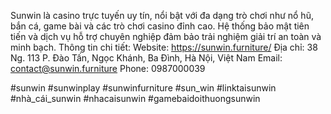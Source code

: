 Sunwin là casino trực tuyến uy tín, nổi bật với đa dạng trò chơi như nổ hũ, bắn cá, game bài và các trò chơi casino đỉnh cao. Hệ thống bảo mật tiên tiến và dịch vụ hỗ trợ chuyên nghiệp đảm bảo trải nghiệm giải trí an toàn và minh bạch.
Thông tin chi tiết:
Website: https://sunwin.furniture/
Địa chỉ: 38 Ng. 113 P. Đào Tấn, Ngọc Khánh, Ba Đình, Hà Nội, Việt Nam
Email: contact@sunwin.furniture
Phone: 0987000039

#sunwin #sunwinplay #sunwinfurniture #sun_win #linktaisunwin #nhà_cái_sunwin #nhacaisunwin #gamebaidoithuongsunwin